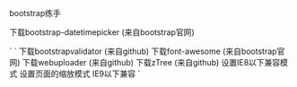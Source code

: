 bootstrap练手

下载bootstrap-datetimepicker (来自bootstrap官网)
  <link href="./bootstrap-datetimepicker/css/bootstrap-datetimepicker.min.css" rel="stylesheet" type="text/css" />`
  <script src="./bootstrap-datetimepicker/js/bootstrap-datetimepicker.min.js" type="text/javascript" ></script>`
下载bootstrapvalidator (来自github)
  <link type="text/css" href="./bootstrapvalidator-0.4.5/dist/css/bootstrapValidator.min.css" />
  <script src="./bootstrapvalidator-0.4.5/dist/js/bootstrapValidator.min.js" type="text/javascript"></script>
下载font-awesome (来自bootstrap官网)
  <link rel="stylesheet" type="text/css" href="./font-awesome-4.7.0/css/font-awesome.min.css" />
下载webuploader (来自github)
  <link rel="stylesheet" type="text/css" href="./webuploader-0.1.5/css/webuploader.css" />
  <script type="text/javascript" src="./webuploader-0.1.5/dist/webuploader.js"></script>
  <script type="text/javascript" src="./js/upload.js"></script>
下载zTree (来自github)
  <link rel="stylesheet" type="text/css" href="./zTree_v3/css/metroStyle/metroStyle.css" />
  <script src="./zTree_v3/js/jquery.ztree.all.min.js" type="text/javascript" ></script>
设置IE8以下兼容模式
  <meta http-equiv="X-UA-COMPATIBLE" content="IE=edge" />
设置页面的缩放模式
  <meta charset="viewport" content="width=device-width,initial-scale=1,minimum-scale=1.0,maximum-scale=1.0,user-scalable=no">
IE9以下兼容
  <!--[if it IE 9]>
  <script src="http://cdn.bootcss.com/html5shiv/3.7.2/html5shiv.min.js"></script>
  <script src="http://cdn.bootcss.com/respond.js/1.4.2/respond.min.js"></script>
  <![endif]-->`
